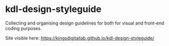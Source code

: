 # kdl-design-styleguide
Collecting and organising design guidelines for both for visual and front-end coding purposes.

Site visible here: https://kingsdigitallab.github.io/kdl-design-styleguide/

